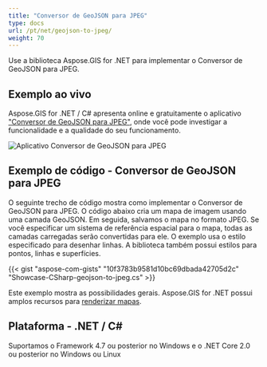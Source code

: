 ```yaml
---
title: "Conversor de GeoJSON para JPEG"
type: docs
url: /pt/net/geojson-to-jpeg/
weight: 70
---
```


Use a biblioteca Aspose.GIS for .NET para implementar o Conversor de GeoJSON para JPEG.

## **Exemplo ao vivo**

Aspose.GIS for .NET / C# apresenta online e gratuitamente o aplicativo ["Conversor de GeoJSON para JPEG"](https://products.aspose.app/gis/viewer/geojson-to-jpeg), onde você pode investigar a funcionalidade e a qualidade do seu funcionamento.

![Aplicativo Conversor de GeoJSON para JPEG](viewer.png)

## **Exemplo de código - Conversor de GeoJSON para JPEG**

O seguinte trecho de código mostra como implementar o Conversor de GeoJSON para JPEG. O código abaixo cria um mapa de imagem usando uma camada GeoJSON. Em seguida, salvamos o mapa no formato JPEG. Se você especificar um sistema de referência espacial para o mapa, todas as camadas carregadas serão convertidas para ele.
O exemplo usa o estilo especificado para desenhar linhas. A biblioteca também possui estilos para pontos, linhas e superfícies.

{{< gist "aspose-com-gists" "10f3783b9581d10bc69dbada42705d2c" "Showcase-CSharp-geojson-to-jpeg.cs" >}}

Este exemplo mostra as possibilidades gerais. Aspose.GIS for .NET possui amplos recursos para [renderizar mapas](https://docs.aspose.com/gis/net/map-rendering/).

## **Plataforma - .NET / C#**

Suportamos o Framework 4.7 ou posterior no Windows e o .NET Core 2.0 ou posterior no Windows ou Linux
